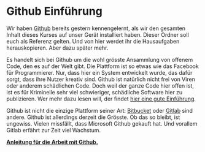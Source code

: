 # Github Einführung

Wir haben [Github](https://github.com/) bereits gestern kennengelernt, als wir den gesamten Inhalt dieses Kurses auf unser Gerät installiert haben. Dieser Ordner soll euch als Referenz gelten. Und von hier werdet ihr die Hausaufgaben herauskopieren. Aber dazu später mehr.

Es handelt sich bei Github um die wohl grösste Ansammlung von offenem Code, den es auf der Welt gibt. Die Plattform ist so etwas wie das Facebook für Programmierer. Nur, dass hier ein System entwickelt wurde, das dafür sorgt, dass ihre Nutzer kreativ sind. Github ist natürlich nicht frei von Viren oder anderem schädlichen Code. Doch weil der ganze Code hier offen ist, ist es für Kriminelle sehr viel schwieriger, schädliche Software hier zu publizieren. Wer mehr dazu lesen will, der findet [hier eine gute Einführung](https://git-scm.com/book/en/v2/Getting-Started-About-Version-Control).

Github ist nicht die einzige Plattform seiner Art: [Bitbucket](https://bitbucket.org) oder [Gitlab](https://about.gitlab.com/) sind andere. Github ist allerdings derzeit die Grösste. Ob das so bleibt, ist ungewiss. Vielen missfällt, dass Microsoft Github gekauft hat. Und vorallem Gitlab erfährt zur Zeit viel Wachstum.

[**Anleitung für die Arbeit mit Github.**](https://docs.google.com/document/d/1rT4BOjThdYkHZLEp1Gsh7f45AXM6s20-UrZNCFVHmMQ/edit?ts=5d61764a#)

